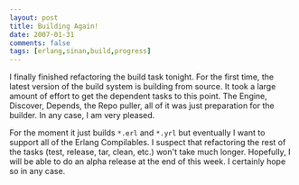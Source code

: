 ```yaml
---
layout: post
title: Building Again!
date: 2007-01-31
comments: false
tags: [erlang,sinan,build,progress]
---
```


I finally finished refactoring the build task tonight. For the first
time, the latest version of the build system is building from
source. It took a large amount of effort to get the dependent tasks to
this point. The Engine, Discover, Depends, the Repo puller, all of it
was just preparation for the builder. In any case, I am very pleased.

For the moment it just builds `*.erl` and `*.yrl` but eventually I want to
support all of the Erlang Compilables. I suspect that refactoring the
rest of the tasks (test, release, tar, clean, etc.) won't take much
longer. Hopefully, I will be able to do an alpha release at the end of
this week. I certainly hope so in any case.
